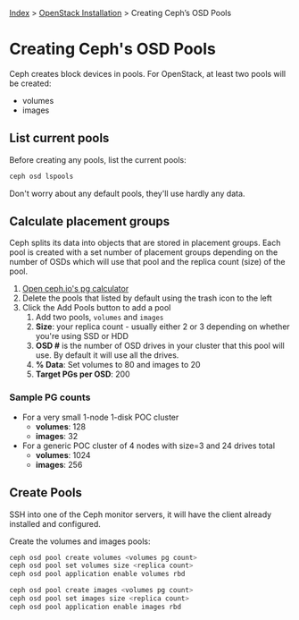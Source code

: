 [Index](/)
\> [OpenStack Installation](/openstack-install.html)
\> Creating Ceph’s OSD Pools

# Creating Ceph's OSD Pools

Ceph creates block devices in pools. For OpenStack, at least two pools will be
created:

- volumes
- images

## List current pools

Before creating any pools, list the current pools:

```bash
ceph osd lspools
```

Don't worry about any default pools, they'll use hardly any data.

## Calculate placement groups

Ceph splits its data into objects that are stored in placement groups. Each
pool is created with a set number of placement groups depending on the number
of OSDs which will use that pool and the replica count (size) of the pool.

1. [Open ceph.io's pg calculator](https://ceph.io/pgcalc/)
1. Delete the pools that listed by default using the trash icon to the left
1. Click the Add Pools button to add a pool
    1. Add two pools, `volumes` and `images`
    1. **Size**: your replica count -
       usually either 2 or 3 depending on whether you're using SSD or HDD
    1. **OSD #** is the number of OSD drives in your cluster that this pool will
       use. By default it will use all the drives.
    1. **% Data**: Set volumes to 80 and images to 20
    1. **Target PGs per OSD**: 200


### Sample PG counts

- For a very small 1-node 1-disk POC cluster
    - **volumes**: 128
    - **images**: 32
- For a generic POC cluster of 4 nodes with size=3 and 24 drives total
    - **volumes**: 1024
    - **images**: 256


## Create Pools

SSH into one of the Ceph monitor servers, it will have the client already
installed and configured.

Create the volumes and images pools:

```bash
ceph osd pool create volumes <volumes pg count>
ceph osd pool set volumes size <replica count>
ceph osd pool application enable volumes rbd

ceph osd pool create images <volumes pg count>
ceph osd pool set images size <replica count>
ceph osd pool application enable images rbd
```
